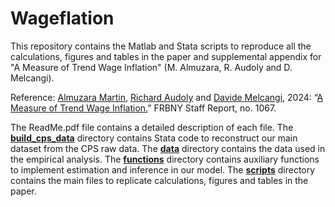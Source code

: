 # Wageflation
This repository contains the Matlab and Stata scripts to reproduce all the calculations, figures and tables in the paper and supplemental appendix for "A Measure of Trend Wage Inflation" (M. Almuzara, R. Audoly and D. Melcangi).

Reference: [Almuzara Martin](https://martinalmuzara.com/research.html), [Richard Audoly]([https://martinalmuzara.com/research.html](https://raudoly.github.io)) and [Davide Melcangi]([https://sancibrian-v.github.io](https://sites.google.com/view/davide-melcangi/research)), 2024: “[A Measure of Trend Wage Inflation.]([https://www.newyorkfed.org/medialibrary/media/research/staff_reports/sr1090.pdf](https://www.newyorkfed.org/medialibrary/media/research/staff_reports/sr1067.pdf))” FRBNY Staff Report, no. 1067.

The ReadMe.pdf file contains a detailed description of each file.
The <ins>**build_cps_data**</ins> directory contains Stata code to reconstruct our main dataset from the CPS raw data.
The <ins>**data**</ins> directory contains the data used in the empirical analysis.
The <ins>**functions**</ins> directory contains auxiliary functions to implement estimation and inference in our model.
The <ins>**scripts**</ins> directory contains the main files to replicate calculations, figures and tables in the paper.
